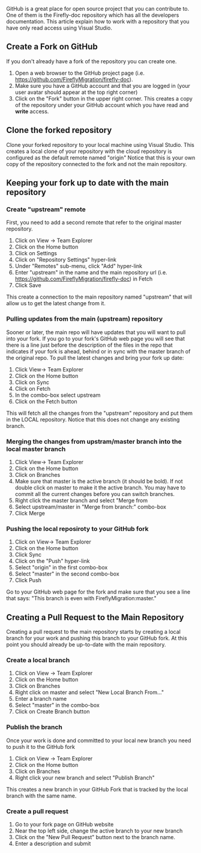 ﻿GitHub is a great place for open source project that you can contribute to.
One of them is the Firefly-doc repository which has all the developers documentation.
This article explain how to work with a repository that you have only read access using Visual Studio.

## Create a Fork on GitHub
If you don't already have a fork of the repository you can create one.
1. Open a web browser to the GitHub project page (i.e. https://github.com/FireflyMigration/firefly-doc).
2. Make sure you have a GitHub account and that you are logged in (your user avatar should appear at the top right corner)
3. Click on the "Fork" button in the upper right corner.
This creates a copy of the repository under your GitHub account which you have read and **write** access.

## Clone the forked repository
Clone your forked repository to your local machine using Visual Studio.
This creates a local clone of your repository with the cloud repository is configured as the default remote named "origin"
Notice that this is your own copy of the repository connected to the fork and not the main repository.

## Keeping your fork up to date with the main repository

### Create "upstream" remote
First, you need to add a second remote that refer to the original master repository.
1. Click on View -> Team Explorer
2. Click on the Home button
3. Click on Settings
4. Click on "Repository Settings" hyper-link
5. Under "Remotes" sub-menu, click "Add" hyper-link
6. Enter "upstream" in the name and the main repository url (i.e. https://github.com/FireflyMigration/firefly-doc) in Fetch 
7. Click Save

This create a connection to the main repository named "upstream" that will allow us to get the latest change from it.

### Pulling updates from the main (upstream) repository

Sooner or later, the main repo will have updates that you will want to pull into your fork.
If you go to your fork's GitHub web page you will see that there is a line just before the description of the files in the repo that indicates if your fork is ahead, behind or in sync with the master branch of the original repo.
To pull the latest changes and bring your fork up date:

1. Click View-> Team Explorer
2. Click on the Home button
3. Click on Sync
4. Click on Fetch
5. In the combo-box select upstream
6. Click on the Fetch button

This will fetch all the changes from the "upstream" repository and put them in the LOCAL repository.
Notice that this does not change any existing branch.

### Merging the changes from upstram/master branch into the local master branch
1. Click View-> Team Explorer
2. Click on the Home button
3. Click on Branches
4. Make sure that master is the active branch (it should be bold). If not double click on master to make it the active branch. You may have to commit all the current changes before you can switch branches.
5. Right click the master branch and select "Merge from
6. Select upstream/master in "Merge from branch:" combo-box
7. Click Merge

### Pushing the local reposiroty to your GitHub fork
1. Click on View-> Team Explorer
2. Click on the Home button
3. Click Sync
4. Click on the "Push" hyper-link
5. Select "origin" in the first combo-box
6. Select "master" in the second combo-box
7. Click Push

Go to your GitHub web page for the fork and make sure that you see a line that says:
"This branch is even with FireflyMigration:master."

## Creating a Pull Request to the Main Repository
Creating a pull request to the main repository starts by creating a local branch for your work and pushing this branch to your GitHub fork.
At this point you should already be up-to-date with the main repository.
### Create a local branch
1. Click on View -> Team Explorer
2. Click on the Home button
3. Click on Branches
4. Right click on master and select "New Local Branch From..."
5. Enter a branch name
6. Select "master" in the combo-box
7. Click on Create Branch button

### Publish the branch
Once your work is done and committed to your local new branch you need to push it to the GitHub fork
1. Click on View -> Team Explorer
2. Click on the Home button
3. Click on Branches
4. Right click your new branch and select "Publish Branch"

This creates a new branch in your GitHub Fork that is tracked by the local branch with the same name.

### Create a pull request
1. Go to your fork page on GitHub website
2. Near the top left side, change the active branch to your new branch
3. Click on the "New Pull Request" button next to the branch name.
4. Enter a description and submit





